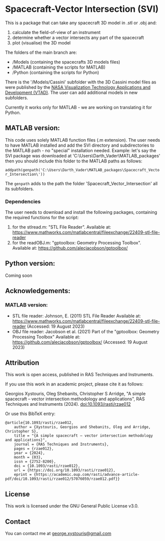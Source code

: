 # Spacecraft-Vector Intersection (SVI)

This is a package that can take any spacecraft 3D model in .stl or .obj and:
1) calculate the field-of-view of an instrument
2) determine whether a vector intersects any part of the spacecraft
3) plot (visualise) the 3D model

The folders of the main branch are:
- /Models (containing the spacecrafts 3D models files)
- /MATLAB (containing the scripts for MATLAB)
- /Python (containing the scripts for Python)

There is the '/Models/Cassini' subfolder with the 3D Cassini model files as were published by the [NASA Visualization Technology Applications and Development (VTAD)](https://solarsystem.nasa.gov/resources/2401/cassini-3d-model/). The user can add additional models in new subfolders.

Currently it works only for MATLAB - we are working on translating it for Python.


MATLAB version:
-----------------
This code uses solely MATLAB function files (.m extension). The user needs to have MATLAB installed and add the SVI directory and subdirectories to the MATLAB path - no "special" installation needed. Example: let's say the SVI package was downloaded at 'C:\Users\Darth_Vader\MATLAB_packages' then you should include this folder to the MATLAB paths as follows: 

`addpath(genpath('C:\Users\Darth_Vader\MATLAB_packages\Spacecraft_Vector_Intersection\'))`

The `genpath` adds to the path the folder 'Spacecraft_Vector_Intersection' all its subfolders.


### Dependencies
The user needs to download and install the following packages, containing the required functions for the script:
1) for the stlread.m: "STL File Reader". Available at: https://www.mathworks.com/matlabcentral/fileexchange/22409-stl-file-reader
2) for the readOBJ.m: "gptoolbox: Geometry Processing Toolbox". Available at: https://github.com/alecjacobson/gptoolbox/


Python version:
-----------------
Coming soon


Acknowledgements:
------------------------
### MATLAB version:
- STL file reader:
Johnson, E. (2011) STL File Reader
Available at: https://www.mathworks.com/matlabcentral/fileexchange/22409-stl-file-reader (Accessed: 19 August 2023)
- OBJ file reader:
Jacobson et al. (2021) 
Part of the "gptoolbox: Geometry Processing Toolbox" 
Available at: https://github.com/alecjacobson/gptoolbox/ (Accessed: 19 August 2023)


Attribution
---------------------
This work is open access, published in RAS Techniques and Instruments.

If you use this work in an academic project, please cite it as follows: 

Georgios Xystouris, Oleg Shebanits, Christopher S Arridge, "A simple spacecraft – vector intersection methodology and applications", RAS Techniques and Instruments (2024). [doi:10.1093/rasti/rzae012](https://doi.org/10.1093/rasti/rzae012)

Or use this BibTeX entry:
```
@article{10.1093/rasti/rzae012,
    author = {Xystouris, Georgios and Shebanits, Oleg and Arridge, Christopher S},
    title = "{A simple spacecraft – vector intersection methodology and applications}",
    journal = {RAS Techniques and Instruments},
    pages = {rzae012},
    year = {2024},
    month = {03},
    issn = {2752-8200},
    doi = {10.1093/rasti/rzae012},
    url = {https://doi.org/10.1093/rasti/rzae012},
    eprint = {https://academic.oup.com/rasti/advance-article-pdf/doi/10.1093/rasti/rzae012/57076059/rzae012.pdf}}
```

License
------------------------------
This work is licensed under the GNU General Public License v3.0.

Contact
--------------
You can contact me at george.xystouris@gmail.com
